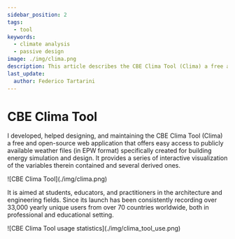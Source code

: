 ```yaml
---
sidebar_position: 2
tags:
  - tool
keywords: 
  - climate analysis
  - passive design
image: ./img/clima.png
description: This article describes the CBE Clima Tool (Clima) a free and open-source web application that provides a series of interactive visualization
last_update:
  author: Federico Tartarini
---
```


# CBE Clima Tool

I developed, helped designing, and maintaining the CBE Clima Tool (Clima) a free and open-source web application that offers easy access to
publicly available weather files (in EPW format) specifically created for building energy simulation and
design. 
It provides a series of interactive visualization of the variables therein contained and several
derived ones. 

<div class="img-center" style={{"margin-bottom":"20px"}}> ![CBE Clima Tool](./img/clima.png)</div>

It is aimed at students, educators, and practitioners in the architecture and engineering
fields. 
Since its launch has been consistently recording over 33,000 yearly unique users from over 70
countries worldwide, both in professional and educational setting.

<div class="img-center"> ![CBE Clima Tool usage statistics](./img/clima_tool_use.png)</div>
